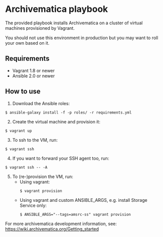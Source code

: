 # Archivematica playbook

The provided playbook installs Archivematica on a cluster of virtual machines provisioned by Vagrant.

You should not use this environment in production but you may want to roll your own based on it.

## Requirements

- Vagrant 1.8 or newer
- Ansible 2.0 or newer

## How to use

1. Download the Ansible roles:
  ```
  $ ansible-galaxy install -f -p roles/ -r requirements.yml
  ```

2. Create the virtual machine and provision it:
  ```
  $ vagrant up
  ```

3. To ssh to the VM, run:
  ```
  $ vagrant ssh
  ```

4. If you want to forward your SSH agent too, run:
  ```
  $ vagrant ssh -- -A
  ```

5. To (re-)provision the VM, run:
    * Using vagrant:
        ```
        $ vagrant provision
        ```
    * Using vagrant and custom ANSIBLE_ARGS, e.g. install Storage Service only:
        ```
        $ ANSIBLE_ARGS="--tags=amsrc-ss" vagrant provision
        ```

For more archivematica development information, see: https://wiki.archivematica.org/Getting_started
